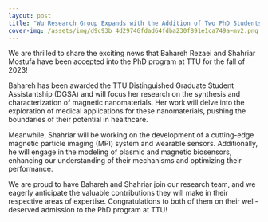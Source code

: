 ```yaml
---
layout: post
title: "Wu Research Group Expands with the Addition of Two PhD Students in Fall 2023"
cover-img: /assets/img/d9c93b_4d29746fdad64fdba230f891e1ca749a~mv2.png
---
```

We are thrilled to share the exciting news that Bahareh Rezaei and Shahriar Mostufa have been accepted into the PhD program at TTU for the fall of 2023!

Bahareh has been awarded the TTU Distinguished Graduate Student Assistantship (DGSA) and will focus her research on the synthesis and characterization of magnetic nanomaterials. Her work will delve into the exploration of medical applications for these nanomaterials, pushing the boundaries of their potential in healthcare.

Meanwhile, Shahriar will be working on the development of a cutting-edge magnetic particle imaging (MPI) system and wearable sensors. Additionally, he will engage in the modeling of plasmic and magnetic biosensors, enhancing our understanding of their mechanisms and optimizing their performance.

We are proud to have Bahareh and Shahriar join our research team, and we eagerly anticipate the valuable contributions they will make in their respective areas of expertise. Congratulations to both of them on their well-deserved admission to the PhD program at TTU!